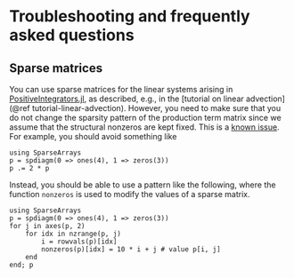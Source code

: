 # Troubleshooting and frequently asked questions

## Sparse matrices

You can use sparse matrices for the linear systems arising in
[PositiveIntegrators.jl](https://github.com/NumericalMathematics/PositiveIntegrators.jl),
as described, e.g., in the [tutorial on linear advection](@ref tutorial-linear-advection).
However, you need to make sure that you do not change the sparsity pattern
of the production term matrix since we assume that the structural nonzeros
are kept fixed. This is a [known issue](https://github.com/JuliaSparse/SparseArrays.jl/issues/190).
For example, you should avoid something like

```@repl
using SparseArrays
p = spdiagm(0 => ones(4), 1 => zeros(3))
p .= 2 * p
```

Instead, you should be able to use a pattern like the following, where the function `nonzeros` is used to modify the values of a sparse matrix.

```@repl
using SparseArrays
p = spdiagm(0 => ones(4), 1 => zeros(3))
for j in axes(p, 2)
    for idx in nzrange(p, j)
        i = rowvals(p)[idx]
        nonzeros(p)[idx] = 10 * i + j # value p[i, j]
    end
end; p
```
